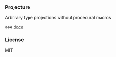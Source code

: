 ### Projecture

Arbitrary type projections without procedural macros

see [docs](https://docs.rs/projecture)

### License 
MIT